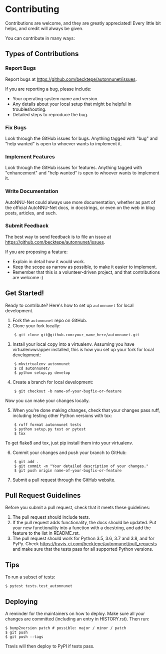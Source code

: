 # Contributing

Contributions are welcome, and they are greatly appreciated! Every little bit
helps, and credit will always be given.

You can contribute in many ways:

## Types of Contributions

### Report Bugs

Report bugs at https://github.com/becktepe/autonnunet/issues.

If you are reporting a bug, please include:

- Your operating system name and version.
- Any details about your local setup that might be helpful in troubleshooting.
- Detailed steps to reproduce the bug.

### Fix Bugs

Look through the GitHub issues for bugs. Anything tagged with "bug" and "help
wanted" is open to whoever wants to implement it.

### Implement Features

Look through the GitHub issues for features. Anything tagged with "enhancement"
and "help wanted" is open to whoever wants to implement it.

### Write Documentation

AutoNNU-Net could always use more documentation, whether as part of the
official AutoNNU-Net docs, in docstrings, or even on the web in blog posts,
articles, and such.

### Submit Feedback

The best way to send feedback is to file an issue at https://github.com/becktepe/autonnunet/issues.

If you are proposing a feature:

- Explain in detail how it would work.
- Keep the scope as narrow as possible, to make it easier to implement.
- Remember that this is a volunteer-driven project, and that contributions are welcome :)

## Get Started!

Ready to contribute? Here's how to set up `autonnunet` for local development.

1. Fork the `autonnunet` repo on GitHub.
2. Clone your fork locally:
```
    $ git clone git@github.com:your_name_here/autonnunet.git
```

3. Install your local copy into a virtualenv. Assuming you have virtualenvwrapper installed, this is how you set up your fork for local development:
```
    $ mkvirtualenv autonnunet
    $ cd autonnunet/
    $ python setup.py develop
```

4. Create a branch for local development:
```
    $ git checkout -b name-of-your-bugfix-or-feature
```

   Now you can make your changes locally.

5. When you're done making changes, check that your changes pass ruff, including testing other Python versions with tox:
```
    $ ruff format autonnunet tests
    $ python setup.py test or pytest
    $ tox
```

   To get flake8 and tox, just pip install them into your virtualenv.

6. Commit your changes and push your branch to GitHub:
```
    $ git add .
    $ git commit -m "Your detailed description of your changes."
    $ git push origin name-of-your-bugfix-or-feature
```

7. Submit a pull request through the GitHub website.

## Pull Request Guidelines

Before you submit a pull request, check that it meets these guidelines:

1. The pull request should include tests.
2. If the pull request adds functionality, the docs should be updated. Put
   your new functionality into a function with a docstring, and add the
   feature to the list in README.rst.
3. The pull request should work for Python 3.5, 3.6, 3.7 and 3.8, and for PyPy. Check
   https://travis-ci.com/becktepe/autonnunet/pull_requests
   and make sure that the tests pass for all supported Python versions.

## Tips

To run a subset of tests:

```
$ pytest tests.test_autonnunet

```

## Deploying

A reminder for the maintainers on how to deploy.
Make sure all your changes are committed (including an entry in HISTORY.rst).
Then run:

```
$ bump2version patch # possible: major / minor / patch
$ git push
$ git push --tags
```

Travis will then deploy to PyPI if tests pass.

